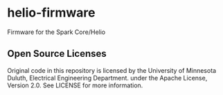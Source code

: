 helio-firmware
==============

Firmware for the Spark Core/Helio

## Open Source Licenses

Original code in this repository is licensed by the University of Minnesota Duluth, Electrical Engineering Department. under the Apache License, Version 2.0.
See LICENSE for more information.
